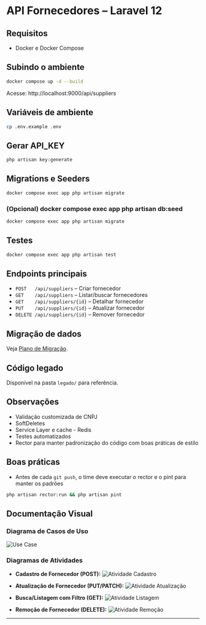 # API Fornecedores – Laravel 12

## Requisitos
- Docker e Docker Compose

## Subindo o ambiente
```bash
docker compose up -d --build
```
Acesse: http://localhost:9000/api/suppliers

## Variáveis de ambiente
```bash
cp .env.example .env
```

## Gerar API_KEY
```bash
php artisan key:generate
```

## Migrations e Seeders
```bash
docker compose exec app php artisan migrate
```

### (Opcional) docker compose exec app php artisan db:seed
```bash
docker compose exec app php artisan migrate
```

## Testes
```bash
docker compose exec app php artisan test
```

## Endpoints principais
- `POST   /api/suppliers` – Criar fornecedor
- `GET    /api/suppliers` – Listar/buscar fornecedores
- `GET    /api/suppliers/{id}` – Detalhar fornecedor
- `PUT    /api/suppliers/{id}` – Atualizar fornecedor
- `DELETE /api/suppliers/{id}` – Remover fornecedor

## Migração de dados
Veja [Plano de Migração](../doc/PLANO_MIGRACAO.md).

## Código legado
Disponível na pasta `legado/` para referência.

## Observações
- Validação customizada de CNPJ
- SoftDeletes
- Service Layer e cache - Redis
- Testes automatizados
- Rector para manter padronização do código com boas práticas de estilo

## Boas práticas
- Antes de cada `git push`, o time deve executar o rector e o pint para manter os padrões

```bash
php artisan rector:run && php artisan pint
```

## Documentação Visual

### Diagrama de Casos de Uso

![Use Case](../doc/img/usecase.drawio.svg)

### Diagramas de Atividades

- **Cadastro de Fornecedor (POST):**
  ![Atividade Cadastro](../doc/img/activity-create.drawio.svg)

- **Atualização de Fornecedor (PUT/PATCH):**
  ![Atividade Atualização](../doc/img/activity-update.drawio.svg)

- **Busca/Listagem com Filtro (GET):**
  ![Atividade Listagem](../doc/img/activity-list.drawio.svg)

- **Remoção de Fornecedor (DELETE):**
  ![Atividade Remoção](../doc/img/activity-delete.drawio.svg)

---
